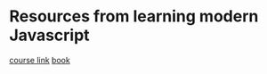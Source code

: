 # Resources from learning modern Javascript
[course link](https://www.youtube.com/watch?v=iWOYAxlnaww&list=PL4cUxeGkcC9haFPT7J25Q9GRB_ZkFrQAc)
[book](https://exploringjs.com/impatient-js/toc.html)